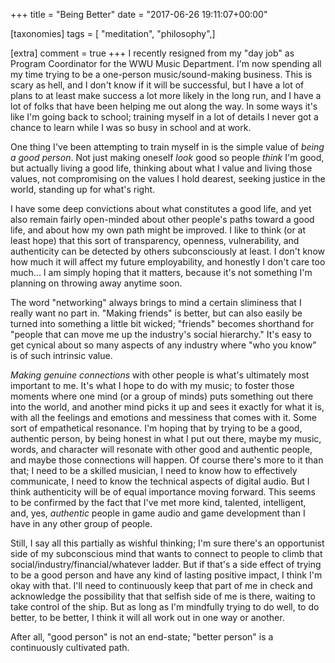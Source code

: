 +++
title = "Being Better"
date = "2017-06-26 19:11:07+00:00"

[taxonomies]
tags = [ "meditation", "philosophy",]

[extra]
comment = true
+++
I recently resigned from my "day job" as Program Coordinator for the WWU Music Department. I'm now spending all my time trying to be a one-person music/sound-making business.<!-- more --> This is scary as hell, and I don't know if it will be successful, but I have a lot of plans to at least make success a lot more likely in the long run, and I have a lot of folks that have been helping me out along the way. In some ways it's like I'm going back to school; training myself in a lot of details I never got a chance to learn while I was so busy in school and at work.

One thing I've been attempting to train myself in is the simple value of <em>being a good person</em>. Not just making oneself <em>look</em> good so people <em>think</em> I'm good, but actually living a good life, thinking about what I value and living those values, not compromising on the values I hold dearest, seeking justice in the world, standing up for what's right.

I have some deep convictions about what constitutes a good life, and yet also remain fairly open-minded about other people's paths toward a good life, and about how my own path might be improved. I like to think (or at least hope) that this sort of transparency, openness, vulnerability, and authenticity can be detected by others subconsciously at least. I don't know how much it will affect my future employability, and honestly I don't care too much... I am simply hoping that it matters, because it's not something I'm planning on throwing away anytime soon.

The word "networking" always brings to mind a certain sliminess that I really want no part in. "Making friends" is better, but can also easily be turned into something a little bit wicked; "friends" becomes shorthand for "people that can move me up the industry's social hierarchy." It's easy to get cynical about so many aspects of any industry where "who you know" is of such intrinsic value.

<em>Making genuine connections</em> with other people is what's ultimately most important to me. It's what I hope to do with my music; to foster those moments where one mind (or a group of minds) puts something out there into the world, and another mind picks it up and sees it exactly for what it is, with all the feelings and emotions and messiness that comes with it. Some sort of empathetical resonance. I'm hoping that by trying to be a good, authentic person, by being honest in what I put out there, maybe my music, words, and character will resonate with other good and authentic people, and maybe those connections will happen. Of course there's more to it than that; I need to be a skilled musician, I need to know how to effectively communicate, I need to know the technical aspects of digital audio. But I think authenticity will be of equal importance moving forward. This seems to be confirmed by the fact that I've met more kind, talented, intelligent, and, yes, <em>authentic</em> people in game audio and game development than I have in any other group of people.

Still, I say all this partially as wishful thinking; I'm sure there's an opportunist side of my subconscious mind that wants to connect to people to climb that social/industry/financial/whatever ladder. But if that's a side effect of trying to be a good person and have any kind of lasting positive impact, I think I'm okay with that. I'll need to continuously keep that part of me in check and acknowledge the possibility that that selfish side of me is there, waiting to take control of the ship. But as long as I'm mindfully trying to do well, to do better, to be better, I think it will all work out in one way or another.

After all, "good person" is not an end-state; "better person" is a continuously cultivated path.
